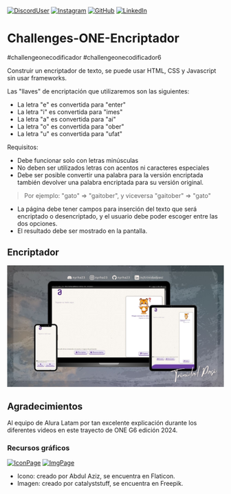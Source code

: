 [![DiscordUser](https://img.shields.io/badge/nyrha23-5865F2?style=flat-square&logo=discord&logoColor=white&labelColor=101010)](https://discord.com/) 
[![Instagram](https://img.shields.io/badge/nyrha23-E4405F?style=flat-square&logo=instagram&logoColor=white&labelColor=101010)](https://www.instagram.com/nyrha23/) 
[![GitHub](https://img.shields.io/badge/nyrha23-C71585?style=flat-square&logo=github&logoColor=white&labelColor=101010)](https://github.com/nyrha23) 
[![LinkedIn](https://img.shields.io/badge/in%2Ftrinidadpasi-%230A66C2?style=flat-square&logo=linkedin&logoColor=white&label=in&labelColor=101010)](https://www.linkedin.com/in/trinidadpasi/) 

# Challenges-ONE-Encriptador
#challengeonecodificador #challengeonecodificador6

Construir un encriptador de texto, se puede usar HTML, CSS y Javascript sin usar frameworks.

Las "llaves" de encriptación que utilizaremos son las siguientes:
- La letra "e" es convertida para "enter"
- La letra "i" es convertida para "imes"
- La letra "a" es convertida para "ai"
- La letra "o" es convertida para "ober"
- La letra "u" es convertida para "ufat"

Requisitos:
- Debe funcionar solo con letras minúsculas
- No deben ser utilizados letras con acentos ni caracteres especiales
- Debe ser posible convertir una palabra para la versión encriptada también devolver una palabra encriptada para su versión original.
> Por ejemplo: "gato" => "gaitober", y viceversa "gaitober" => "gato"
- La página debe tener campos para inserción del texto que será encriptado o desencriptado, y el usuario debe poder escoger entre las dos opciones.
- El resultado debe ser mostrado en la pantalla.

## Encriptador
![ImagenEncriptador](/img/banner_encriptador.jpg) 

## Agradecimientos
Al equipo de Alura Latam por tan excelente explicación durante los diferentes videos en este trayecto de ONE G6 edición 2024.

### Recursos gráficos
[![IconPage](https://img.shields.io/badge/Abdul_Aziz-purple?style=flat-square&label=Icono&labelColor=%23131313)](https://www.flaticon.es/autores/abdul-aziz) 
[![ImgPage](https://img.shields.io/badge/catalyststuff-purple?style=flat-square&label=Imagen&labelColor=%23131313)](https://www.freepik.es/autor/catalyststuff) 

- Icono: creado por Abdul Aziz, se encuentra en Flaticon.
- Imagen: creado por catalyststuff, se encuentra en Freepik.
